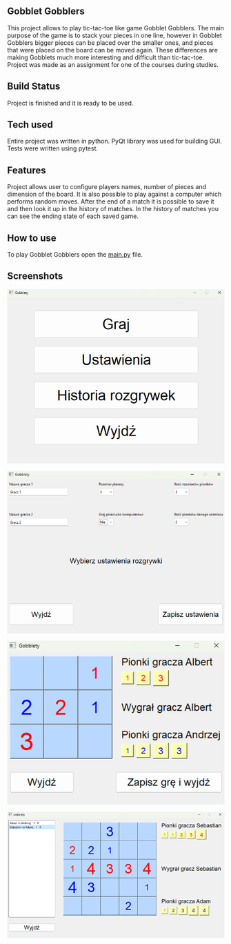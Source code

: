 <h2 class="code-line" data-line-start=0 data-line-end=1><a
        id="Gobblet_Gobblers_0"></a>Gobblet Gobblers</h2>
<p class="has-line-data" data-line-start="1" data-line-end="2">This project
    allows to play tic-tac-toe like game Gobblet Gobblers. The main purpose of
    the game is to stack your pieces in one line, however in Gobblet Gobblers
    bigger pieces can be placed over the smaller ones, and pieces that were
    placed on the board can be moved again. These differences are making
    Gobblets much more interesting and difficult than tic-tac-toe. Project was made
    as an assignment for one of the courses during studies.</p>
<h2 class="code-line" data-line-start=2 data-line-end=3><a id="Build_Status_2"></a>Build
    Status</h2>
<p class="has-line-data" data-line-start="3" data-line-end="4">Project is
    finished and it is ready to be used.</p>
<h2 class="code-line" data-line-start=4 data-line-end=5><a id="Tech_used_4"></a>Tech
    used</h2>
<p class="has-line-data" data-line-start="5" data-line-end="6">Entire project
    was written in python. PyQt library was used for building GUI. Tests were
    written using pytest.</p>
<h2 class="code-line" data-line-start=6 data-line-end=7><a id="Features_6"></a>Features</h2>
<p class="has-line-data" data-line-start="7" data-line-end="8">Project allows
    user to configure players names, number of pieces and dimension of the
    board. It is also possible to play against a computer which performs random
    moves. After the end of a match it is possible to save it and then look it
    up in the history of matches. In the history of matches you can see the
    ending state of each saved game.</p>
<h2 class="code-line" data-line-start=8 data-line-end=9><a id="How_to_use_8"></a>How
    to use</h2>
<p class="has-line-data" data-line-start="9" data-line-end="10">To play Gobblet
    Gobblers open the <a href="http://main.py">main.py</a> file.</p>
<h2 class="code-line" data-line-start=8 data-line-end=9><a id="How_to_use_8"></a>Screenshots</h2>


![](images/menu.png)


![](images/options.png)


![](images/game.png)


![](images/history.png)

